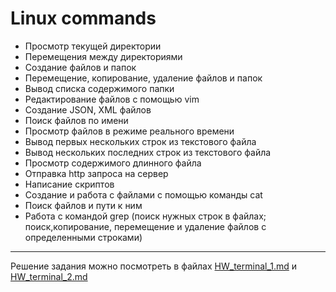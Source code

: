 # Linux commands

* Просмотр текущей директории
* Перемещения между директориями
* Создание файлов и папок
* Перемещение, копирование, удаление файлов и папок
* Вывод списка содержимого папки
* Редактирование файлов с помощью vim
* Создание JSON, XML файлов
* Поиск файлов по имени
* Просмотр файлов в режиме реального времени
* Вывод первых нескольких строк из текстового файла
* Вывод нескольких последних строк из текстового файла
* Просмотр содержимого длинного файла
* Отправка http запроса на сервер 
* Написание скриптов
* Создание и работа с файлами с помощью команды cat
* Поиск файлов и пути к ним
* Работа с командой grep (поиск нужных строк в файлах; поиск,копирование, перемещение и удаление файлов с определенными строками)

---
Решение задания можно посмотреть в файлах [HW_terminal_1.md](https://github.com/GalinaMochanova/Terminal_linux/blob/main/HW_terminal.md) и [HW_terminal_2.md](https://github.com/GalinaMochanova/Terminal_linux/blob/main/HW_terminal_2.md)
